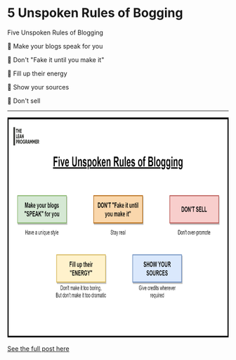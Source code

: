 # 5 Unspoken Rules of Bogging

Five Unspoken Rules of Blogging

📌 Make your blogs speak for you

📌 Don't "Fake it until you make it"

📌 Fill up their energy

📌 Show your sources

📌 Don't sell

***

<div style="text-align:center">
    <img height="500" src="./blogging_rules.png" />
</div>

[See the full post here](https://www.linkedin.com/posts/madhavbahl_one-mistake-that-almost-all-of-us-make-activity-6747845691126673408-XZQM)